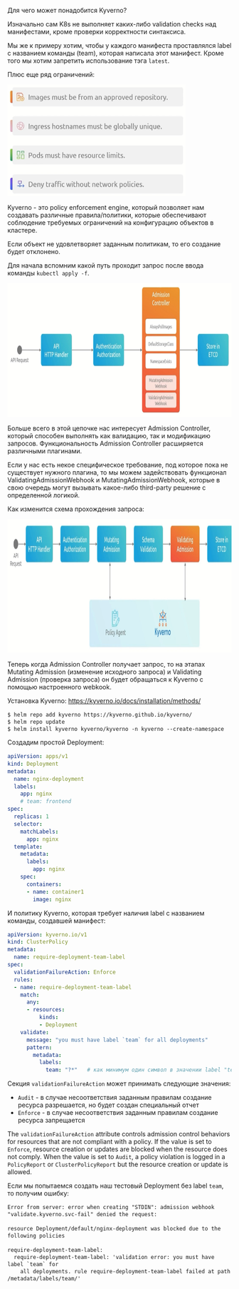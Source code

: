 Для чего может понадобится Kyverno?

Изначально сам K8s не выполняет каких-либо validation checks над манифестами, кроме проверки корректности синтаксиса.

Мы же к примеру хотим, чтобы у каждого манифеста проставлялся label с названием команды (team), которая написала этот манифест. Кроме того мы хотим запретить использование тэга `latest`.

Плюс еще ряд ограничений:

<img src="image.png" width="400" height="250"><br>

Kyverno - это policy enforcement engine, который позволяет нам создавать различные правила/политики, которые обеспечивают соблюдение требуемых ограничений на конфигурацию объектов в кластере.

Если объект не удовлетворяет заданным политикам, то его создание будет отклонено.

Для начала вспомним какой путь проходит запрос после ввода команды `kubectl apply -f`.

<img src="image-1.png" width="1000" height="300"><br>

Больше всего в этой цепочке нас интересует Admission Controller, который способен выполнять как валидацию, так и модификацию запросов. Функциональность Admission Controller расширяется различными плагинами.

Если у нас есть некое специфическое требование, под которое пока не существует нужного плагина, то мы можем задействовать функционал ValidatingAdmissionWebhook и MutatingAdmissionWebhook, которые в свою очередь могут вызывать какое-либо third-party решение с определенной логикой.

Как изменится схема прохождения запроса:

<img src="image-2.png" width="1000" height="300"><br>

Теперь когда Admission Controller получает запрос, то на этапах Mutating Admission (изменение исходного запроса) и Validating Admission (проверка запроса) он будет обращаться к Kyverno с помощью настроенного webkook.

Установка Kyverno: https://kyverno.io/docs/installation/methods/

```shell
$ helm repo add kyverno https://kyverno.github.io/kyverno/
$ helm repo update
$ helm install kyverno kyverno/kyverno -n kyverno --create-namespace
```

Создадим простой Deployment:

```yaml
apiVersion: apps/v1
kind: Deployment
metadata:
  name: nginx-deployment
  labels:
    app: nginx
    # team: frontend
spec:
  replicas: 1
  selector:
    matchLabels:
      app: nginx
  template:
    metadata:
      labels:
        app: nginx
    spec:
      containers:
      - name: container1
        image: nginx
```

И политику Kyverno, которая требует наличия label с названием команды, создавшей манифест:

```yaml
apiVersion: kyverno.io/v1
kind: ClusterPolicy
metadata:
  name: require-deployment-team-label
spec:
  validationFailureAction: Enforce
  rules:
  - name: require-deployment-team-label
    match:
      any:
      - resources:
          kinds:
          - Deployment
    validate:
      message: "you must have label `team` for all deployments"
      pattern:
        metadata:
          labels:
            team: "?*"   # как минимум один символ в значении label "team"
```

Секция `validationFailureAction` может принимать следующие значения:
- `Audit` - в случае несоответствия заданным правилам создание ресурса разрешается, но будет создан специальный отчет
- `Enforce` - в случае несоответствия заданным правилам создание ресурса запрещается

The `validationFailureAction` attribute controls admission control behaviors for resources that are not compliant with a policy. If the value is set to `Enforce`, resource creation or updates are blocked when the resource does not comply. When the value is set to `Audit`, a policy violation is logged in a `PolicyReport` or `ClusterPolicyReport` but the resource creation or update is allowed.

Если мы попытаемся создать наш тестовый Deployment без label `team`, то получим ошибку:

```shell
Error from server: error when creating "STDIN": admission webhook "validate.kyverno.svc-fail" denied the request: 

resource Deployment/default/nginx-deployment was blocked due to the following policies 

require-deployment-team-label:
  require-deployment-team-label: 'validation error: you must have label `team` for
    all deployments. rule require-deployment-team-label failed at path /metadata/labels/team/'
```